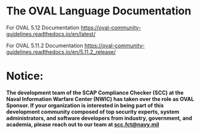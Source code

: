 # The OVAL Language Documentation

For OVAL 5.12 Documentation https://oval-community-guidelines.readthedocs.io/en/latest/

For OVAL 5.11.2 Documentation https://oval-community-guidelines.readthedocs.io/en/5.11.2_release/

# Notice:

**The development team of the SCAP Compliance Checker (SCC) at the Naval Information Warfare Center (NWIC) has taken over the role as OVAL Sponsor.  If your organization is interested in being part of this development community composed of top security experts, system administrators, and software developers from industry, government, and academia, please reach out to our team at scc.fct@navy.mil**

